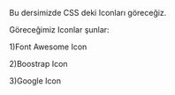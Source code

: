 Bu dersimizde CSS deki Iconları göreceğiz.

Göreceğimiz Iconlar şunlar:

1)Font Awesome Icon

2)Boostrap Icon

3)Google Icon